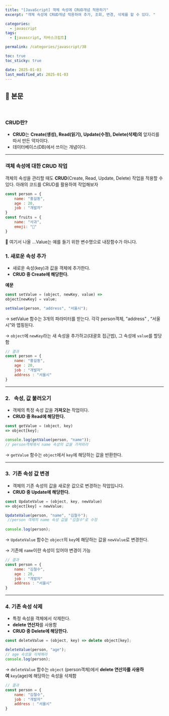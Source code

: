 ```yaml
---
title: "[JavaScript] 객체 속성에 CRUD개념 적용하기"
excerpt: "객체 속성에 CRUD개념 적용하여 추가, 조회, 변경, 삭제를 할 수 있다. "

categories:
  - javascript
tags:
  - [javascript, 자바스크립트]

permalink: /categories/javascript/38

toc: true
toc_sticky: true

date: 2025-01-03
last_modified_at: 2025-01-03
---
```


## 🦥 본문

<br>

### **CRUD란?**

- **CRUD**는 **Create(생성), Read(읽기), Update(수정), Delete(삭제)의** 앞자리를 따서 만든 약자이다.
- 데이터베이스(DB)에서 쓰이는 개념이다.

---

### **객체 속성에 대한 CRUD 작업**

객체의 속성을 관리할 때도 **CRUD**(Create, Read, Update, Delete) 작업을 적용할 수 있다.  아래의 코드를 CRUD를 활용하여 작업해보자

```jsx
const person = {
    name: "홍길동",
    age : 20,
    job : "개발자"
}
const fruits = {
    name: "사과",
    emoji: "🍎"
}
```

📌 여기서 나올  …Value는 예를 들기 위한 변수명으로 내장함수가 아니다.

### **1. 새로운 속성 추가**

- 새로운 속성(key)과 값을 객체에 추가한다.
- **CRUD 중 Create에 해당한다.**

**예문**

```jsx
const setValue = (object, newKey, value) => 
object[newKey] = value;

setValue(person, "address", "서울시");   
```

→ setValue 함수는 3개의 파라미터를 받는다. 각각 person객체, "address" , “서울시”와 맵핑된다.

→ `object`에 `newKey`라는 새 속성을 추가하고(대괄호 접근법), 그 속성에 `value`를 할당함 

```jsx
// 결과
const person = {
    name: "홍길동",
    age : 20,
    job : "개발자"
    address : "서울시"
}
```

---

### **2.   속성, 값 불러오기**

- 객체의 특정 속성 값을 **가져오는** 작업이다.
- **CRUD 중 Read에 해당한다.**

```jsx
const getValue = (object, key) 
=> object[key];

console.log(getValue(person, "name"));
// person객체에서 name 속성의 값을 가져와라
```

→ `getValue` 함수는 `object`에서 `key`에 해당하는 값을 반환한다. 

---

### **3.  기존 속성 값 변경**

- 객체의 기존 속성의 값을 새로운 값으로 변경하는 작업입니다.
- **CRUD 중 Update에 해당한다.**

```jsx
const UpdateValue = (object, key, newValue) 
=> object[key] = newValue;

UpdateValue(person, "name", "김철수");
 //person 객체의 name 속성 값을 "김철수"로 수정
 
console.log(person);
```

→ `UpdateValue` 함수는 `object`의 `key`에 해당하는 값을 `newValue`로 변경한다. 

→ 기존에 `name`이란 속성이 있어야 변경이 가능

```jsx
// 결과
const person = {
    name: "김철수",
    age : 20,
    job : "개발자"
    address : "서울시"
}
```

---

### **4. 기존 속성 삭제**

- 특정 속성을 객체에서 삭제한다.
- **delete 연산자**를 사용함
- **CRUD 중 Delete에 해당한다.**

```jsx
const deleteValue = (object, key) => delete object[key];

deleteValue(person, "age");
// age 속성을 삭제해라
console.log(person);
```

→ `deleteValue` 함수는 `object` (person객체)에서 **delete 연산자를 사용하여** `key`(age)에 해당하는 속성을 삭제함 

```jsx
// 결과
const person = {
    name: "김철수",
    job : "개발자"
    address : "서울시"
}
```

<br>
<br>




